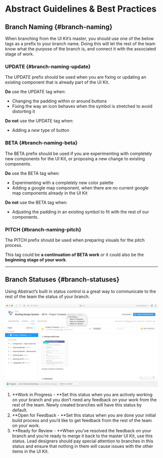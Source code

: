 # Abstract Guidelines & Best Practices

## Branch Naming {#branch-naming}

When branching from the UI Kit’s master, you should use one of the below tags as a prefix to your branch name. Doing this will let the rest of the team know what the purpose of the branch is, and connect it with the associated stage of work.

### **UPDATE** {#branch-naming-update}

The UPDATE prefix should be used when you are fixing or updating an existing component that is already part of the UI Kit.

**Do** use the UPDATE tag when:

* Changing the padding within or around buttons
* Fixing the way an icon behaves when the symbol is stretched to avoid distorting it

**Do not** use the UPDATE tag when:

* Adding a _new_ type of button

### **BETA** {#branch-naming-beta}

The BETA prefix should be used if you are experimenting with completely new components for the UI Kit, or proposing a new change to existing components.

**Do** use the BETA tag when:

* Experimenting with a completely new color palette
* Adding a google map component, when there are no current google map components already in the UI Kit

**Do not** use the BETA tag when:

* Adjusting the padding in an existing symbol to fit with the rest of our components.

### **PITCH** {#branch-naming-pitch}

The PITCH prefix should be used when preparing visuals for the pitch process.

This tag could be **a continuation of BETA work** or it could also be the **beginning stage of your work**.

---

## Branch Statuses {#branch-statuses}

Using Abstract’s built in status control is a great way to communicate to the rest of the team the status of your branch.

![](/assets/branch-statuses.png)

1. **Work in Progress - **Set this status when you are actively working on your branch and you don’t need any feedback on your work from the rest of the team. Newly created branches will have this status by default.
2. **Open for Feedback - **Set this status when you are done your initial build process and you’d like to get feedback from the rest of the team on your work.
3. **Ready for Review - **When you’ve resolved the feedback on your branch and you’re ready to merge it back to the master UI Kit, use this status. Lead designers should pay special attention to branches in this status and ensure that nothing in them will cause issues with the other items in the UI Kit.



